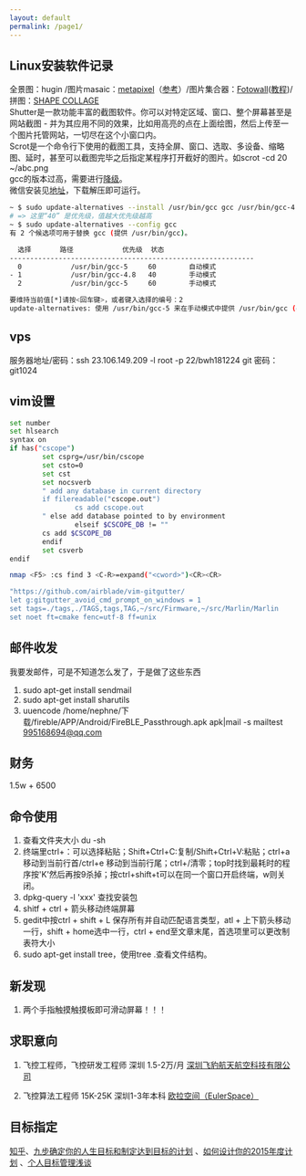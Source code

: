 ```yaml
---
layout: default
permalink: /page1/
---
```


Linux安装软件记录
--------

全景图：hugin /图片masaic：<a href="http://www.misterhowto.com/index.php?category=Computers&subcategory=Graphics&article=make_mosaic_with_metapixel">metapixel</a>（<a href="http://www.linuxdiyf.com/bbs/thread-193632-1-1.html">参考</a>）/图片集合器：<a href="http://www.enricoros.com/opensource/fotowall/">Fotowall</a>(<a href="http://www.enricoros.com/oldblog/tag/fotowall/">教程</a>)/拼图：<a href="http://www.shapecollage.com/">SHAPE COLLAGE</a>     
Shutter是一款功能丰富的截图软件。你可以对特定区域、窗口、整个屏幕甚至是网站截图 - 并为其应用不同的效果，比如用高亮的点在上面绘图，然后上传至一个图片托管网站，一切尽在这个小窗口内。     
Scrot是一个命令行下使用的截图工具，支持全屏、窗口、选取、多设备、缩略图、延时，甚至可以截图完毕之后指定某程序打开截好的图片。如scrot -cd 20  ~/abc.png   
gcc的版本过高，需要进行[降级](http://blog.sina.com.cn/s/blog_6cee149d010129bl.html)。   
微信安装见[地址](https://github.com/geeeeeeeeek/electronic-wechat/releases)，下载解压即可运行。

```sh
~ $ sudo update-alternatives --install /usr/bin/gcc gcc /usr/bin/gcc-4.8 40
# => 这里“40” 是优先级，值越大优先级越高
~ $ sudo update-alternatives --config gcc
有 2 个候选项可用于替换 gcc (提供 /usr/bin/gcc)。

  选择       路径            优先级  状态
------------------------------------------------------------
  0            /usr/bin/gcc-5     60        自动模式
- 1            /usr/bin/gcc-4.8   40        手动模式
  2            /usr/bin/gcc-5     60        手动模式

要维持当前值[*]请按<回车键>，或者键入选择的编号：2
update-alternatives: 使用 /usr/bin/gcc-5 来在手动模式中提供 /usr/bin/gcc (gcc)
```

vps
--------

服务器地址/密码：ssh 23.106.149.209 -l root -p 22/bwh181224
git 密码：git1024

vim设置
--------

```sh
set number
set hlsearch
syntax on
if has("cscope")
        set csprg=/usr/bin/cscope
        set csto=0
        set cst 
        set nocsverb
        " add any database in current directory
        if filereadable("cscope.out")
                cs add cscope.out
        " else add database pointed to by environment
                elseif $CSCOPE_DB != ""
        cs add $CSCOPE_DB
        endif
        set csverb
endif

nmap <F5> :cs find 3 <C-R>=expand("<cword>")<CR><CR>

"https://github.com/airblade/vim-gitgutter/
let g:gitgutter_avoid_cmd_prompt_on_windows = 1 
set tags=./tags,./TAGS,tags,TAG,~/src/Firmware,~/src/Marlin/Marlin
set noet ft=cmake fenc=utf-8 ff=unix
```

邮件收发
--------

我要发邮件，可是不知道怎么发了，于是做了这些东西

1. sudo apt-get install sendmail     
2. sudo apt-get install sharutils     
3. uuencode /home/nephne/下载/fireble/APP/Android/FireBLE_Passthrough.apk apk|mail -s mailtest 995168694@qq.com

财务
--------

1.5w + 6500

命令使用
--------

1. 查看文件夹大小 du -sh
2. 终端里ctrl+：可以选择粘贴；Shift+Ctrl+C:复制/Shift+Ctrl+V:粘贴；ctrl+a	移动到当前行首/ctrl+e	移动到当前行尾；ctrl+/清零；top时找到最耗时的程序按'K'然后再按9杀掉；按ctrl+shift+t可以在同一个窗口开启终端，w则关闭。
3. dpkg-query -l 'xxx' 查找安装包
4. shitf + ctrl + 箭头移动终端屏幕
5. gedit中按ctrl + shift + L 保存所有并自动匹配语言类型，atl + 上下箭头移动一行，shift + home选中一行，ctrl + end至文章末尾，首选项里可以更改制表符大小
6. sudo apt-get install tree，使用tree .查看文件结构。

新发现
--------

1. 两个手指触摸触摸板即可滑动屏幕！！！

求职意向
--------

1. 飞控工程师，飞控研发工程师
深圳
1.5-2万/月
[深圳飞豹航天航空科技有限公司](http://jobs.51job.com/shenzhen/64575387.html)

2. 飞控算法工程师 15K-25K
深圳1-3年本科
[欧拉空间（EulerSpace）](http://bosszhipin.kanzhun.com/job_detail/1400301455.html?sid=aladingb)

目标指定
--------

[知乎](https://www.zhihu.com/question/27350902)、[九步确定你的人生目标和制定达到目标的计划](http://www.mifengtd.cn/articles/define_goal_destination_devise_a_plan_to_get_there.html) 、[如何设计你的2015年度计划](http://mp.weixin.qq.com/s?__biz=MjM5NTE5NzUwMA==&mid=202719328&idx=1&sn=b3c54f25b87c409ea535f6432006bdb4&scene=1&key=2f5eb01238e84f7e7be66069503c3f1d8126cb5367ec5075b7016b9199a56cb5d78351f177421855c4d829227fb332dd&ascene=0&uin=MTU5MTA4MDE1&devicetype=iMac+MacBookPro11%2C1+OSX+OSX+10.10.1+build%2814B25%29&version=11020012&pass_ticket=tEdoxraAYYq3oafv2Kq1bGduFs%2FvcJmYc4y6d2cIQjw%3D) 、[个人目标管理浅谈](http://learningtime.lofter.com/post/1f1d50_9297db)

